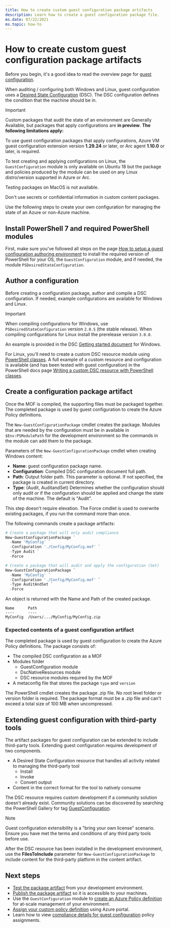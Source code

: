```yaml
---
title: How to create custom guest configuration package artifacts
description: Learn how to create a guest configuration package file.
ms.date: 07/22/2021
ms.topic: how-to
---
```

# How to create custom guest configuration package artifacts

Before you begin, it's a good idea to read the overview page for
[guest configuration](../concepts/guest-configuration.md).

When auditing / configuring both Windows and Linux, guest configuration uses a
[Desired State Configuration](/powershell/dsc/overview)
(DSC). The DSC configuration defines the condition that the machine should
be in.

> [!IMPORTANT]
> Custom packages that audit the state of an environment are Generally Available,
> but packages that apply configurations are **in preview**. **The following limitations apply:**
>
> To use guest configuration packages that apply configurations, Azure VM guest
> configuration extension version **1.29.24** or later,
> or Arc agent **1.10.0** or later, is required.
>
> To test creating and applying configurations on Linux, the
> `GuestConfiguration` module is only available on Ubuntu 18 but the package
> and policies produced by the module can be used on any Linux distro/version
> supported in Azure or Arc.
>
> Testing packages on MacOS is not available.
>
> Don't use secrets or confidential information in custom content packages.

Use the following steps to create your own configuration for managing the
state of an Azure or non-Azure machine.

## Install PowerShell 7 and required PowerShell modules

First, make sure you've followed all steps on the page
[How to setup a guest configuration authoring environment](./guest-configuration-create-setup.md)
to install the required version of PowerShell for your OS, the
`GuestConfiguration` module, and if needed, the module
`PSDesiredStateConfiguration`.

## Author a configuration

Before creating a configuration package, author and compile a DSC configuration.
If needed, example configurations are available for Windows and Linux.

> [!IMPORTANT]
> When compiling configurations for Windows, use `PSDesiredStateConfiguration`
> version `2.0.5` (the stable release). When compiling configurations for Linux
> install the prerelease version `3.0.0`.

An example is provided in the DSC
[Getting started document](/powershell/dsc/getting-started/wingettingstarted#define-a-configuration-and-generate-the-configuration-document)
for Windows.

For Linux, you'll need to create a custom DSC resource module using
[PowerShell classes](/powershell/dsc/resources/authoringResourceClass).
A full example of a custom resource and configuration is available
(and has been tested with guest configuration) in the PowerShell docs page
[Writing a custom DSC resource with PowerShell classes](/powershell/dsc/resources/authoringResourceClass).

## Create a configuration package artifact

Once the MOF is compiled, the supporting files must be packaged together.
The completed package is used by guest configuration to create the Azure Policy
definitions.

The `New-GuestConfigurationPackage` cmdlet creates the package. Modules that are
needed by the configuration must be in available in `$Env:PSModulePath` for the
development environment so the commands in the module can add them to the
package.

Parameters of the `New-GuestConfigurationPackage` cmdlet when creating Windows
content:

- **Name**: guest configuration package name.
- **Configuration**: Compiled DSC configuration document full path.
- **Path**: Output folder path. This parameter is optional. If not specified,
  the package is created in current directory.
- **Type**: (Audit, AuditandSet) Determines whether the configuration should
  only audit or if the configuration should be applied and change the state of
  the machine. The default is "Audit".

This step doesn't require elevation. The Force cmdlet is used to overwrite
existing packages, if you run the command more than once.

The following commands create a package artifacts:

```powershell
# Create a package that will only audit compliance
New-GuestConfigurationPackage `
  -Name 'MyConfig' `
  -Configuration './Config/MyConfig.mof' `
  -Type Audit `
  -Force
```

```powershell
# Create a package that will audit and apply the configuration (Set)
New-GuestConfigurationPackage `
  -Name 'MyConfig' `
  -Configuration './Config/MyConfig.mof' `
  -Type AuditAndSet `
  -Force
```

An object is returned with the Name and Path of the created package.

```
Name      Path
----      ----
MyConfig  /Users/.../MyConfig/MyConfig.zip
```

### Expected contents of a guest configuration artifact

The completed package is used by guest configuration to create the Azure Policy
definitions. The package consists of:

- The compiled DSC configuration as a MOF
- Modules folder
  - GuestConfiguration module
  - DscNativeResources module
  - DSC resource modules required by the MOF
- A metaconfig file that stores the package `type` and `version`

The PowerShell cmdlet creates the package .zip file. No root level folder or
version folder is required. The package format must be a .zip file and can't
exceed a total size of 100 MB when uncompressed.

## Extending guest configuration with third-party tools

The artifact packages for guest configuration can be extended to include
third-party tools. Extending guest configuration requires development of two
components.

- A Desired State Configuration resource that handles all activity related to
managing the third-party tool
  - Install
  - Invoke
  - Convert output
- Content in the correct format for the tool to natively consume

The DSC resource requires custom development if a community solution doesn't
already exist. Community solutions can be discovered by searching the PowerShell Gallery for tag
[GuestConfiguration](https://www.powershellgallery.com/packages?q=Tags%3A%22GuestConfiguration%22).

> [!NOTE]
> Guest configuration extensibility is a "bring your own
> license" scenario. Ensure you have met the terms and conditions of any third
> party tools before use.

After the DSC resource has been installed in the development environment, use
the **FilesToInclude** parameter for `New-GuestConfigurationPackage` to include
content for the third-party platform in the content artifact.

## Next steps

- [Test the package artifact](./guest-configuration-create-test.md)
  from your development environment.
- [Publish the package artifact](./guest-configuration-create-publish.md)
  so it is accessible to your machines.
- Use the `GuestConfiguration` module to
  [create an Azure Policy definition](./guest-configuration-create-definition.md)
  for at-scale management of your environment.
- [Assign your custom policy definition](../assign-policy-portal.md) using
  Azure portal.
- Learn how to view
  [compliance details for guest configuration](./determine-non-compliance.md#compliance-details-for-guest-configuration) policy assignments.
